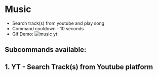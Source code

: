 # Music 
- Search track(s) from youtube and play song
- Command cooldown - 10 seconds
- Gif Demo: ![music yt](https://i.imgur.com/B8ZDfcO.gifv)

## Subcommands available:

## 1. YT - Search Track(s) from Youtube platform